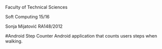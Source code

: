 Faculty of Technical Sciences

Soft Computing 15/16

Sonja Mijatović RA148/2012

#Android Step Counter
Android application that counts users steps when walking.
